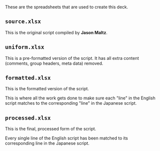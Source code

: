These are the spreadsheets that are used to create this deck.

`source.xlsx`
---
This is the original script compiled by **Jason Maltz**.

`uniform.xlsx`
---
This is a pre-formatted version of the script.
It has all extra content (comments, group headers, meta data) removed.

`formatted.xlsx`
---
This is the formatted version of the script.

This is where all the work gets done to make sure each "line" in the English script matches to the corresponding "line" in the Japanese script.

`processed.xlsx`
---
This is the final, processed form of the script.

Every single line of the English script has been matched to its corresponding line in the Japanese script.
